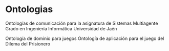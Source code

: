 # Ontologias

Ontologías de comunicación para la asignatura de Sistemas Multiagente
Grado en Ingeniería Informática
Universidad de Jaén

Ontología de dominio para juegos
Ontología de aplicación para el juego del Dilema del Prisionero
